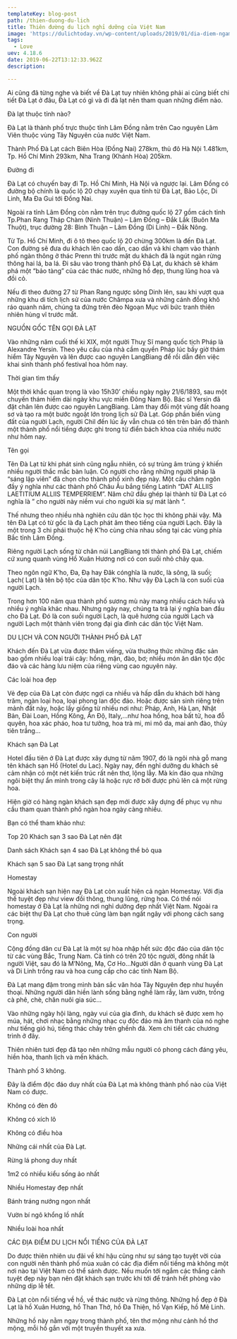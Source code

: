 ```yaml
---
templateKey: blog-post
path: /thien-duong-du-lich
title: Thiên đường du lịch nghỉ dưỡng của Việt Nam
image: 'https://dulichtoday.vn/wp-content/uploads/2019/01/dia-diem-ngam-da-lat-ve-dem-ho-xuan-huong.jpg' 
tags:
  - Love
uev: 4.18.6
date: 2019-06-22T13:12:33.962Z
description:

---
```


Ai cũng đã từng nghe và biết về Đà Lạt tuy nhiên không phải ai cũng biết chi tiết Đà Lạt ở đâu, Đà Lạt có gì và đi đà lạt nên tham quan những điểm nào.

Đà lạt thuộc tỉnh nào?

Đà Lạt là thành phố trực thuộc tỉnh Lâm Đồng nằm trên Cao nguyên Lâm Viên thuộc vùng Tây Nguyên của nước Việt Nam.

Thành Phố Đà Lạt cách Biên Hòa (Đồng Nai) 278km, thủ đô Hà Nội 1.481km, Tp. Hồ Chí Minh 293km, Nha Trang (Khánh Hòa) 205km.


Đường đi

Đà Lạt có chuyến bay đi Tp. Hồ Chí Minh, Hà Nội và ngược lại. Lâm Đồng có đường bộ chính là quốc lộ 20 chạy xuyên qua tỉnh từ Đà Lạt, Bảo Lộc, Di Linh, Ma Đa Gui tới Đồng Nai.

Ngoài ra tỉnh Lâm Đồng còn nằm trên trục đường quốc lộ 27 gồm cách tỉnh Tp.Phan Rang Tháp Chàm (Ninh Thuận) – Lâm Đồng – Đắk Lắk (Buôn Ma Thuột), trục đường 28: Bình Thuận – Lâm Đồng (Di Linh) – Đắk Nông.

Từ Tp. Hồ Chí Minh, đi ô tô theo quốc lộ 20 chừng 300km là đến Đà Lạt. Con đường sẽ đưa du khách lên cao dần, cao dần và khi chạm vào thành phố ngàn thông ở thác Prenn thì trước mặt du khách đã là ngút ngàn rừng thông hai lá, ba lá. Đi sâu vào trong thành phố Đà Lạt, du khách sẽ khám phá một “bảo tàng” của các thác nước, những hồ đẹp, thung lũng hoa và đồi cỏ.

Nếu đi theo đường 27 từ Phan Rang ngược sông Dinh lên, sau khi vượt qua những khu di tích lịch sử của nước Chămpa xưa và những cánh đồng khô ráo quanh năm, chúng ta đứng trên đèo Ngoạn Mục với bức tranh thiên nhiên hùng vĩ trước mắt.


NGUỒN GỐC TÊN GỌI ĐÀ LẠT

Vào những năm cuối thế kỉ XIX, một người Thuỵ Sĩ mang quốc tịch Pháp là Alexandre Yersin. Theo yêu cầu của nhà cầm quyền Pháp lúc bấy giờ thám hiểm Tây Nguyên và lên được cao nguyên LangBiang để rồi dẫn đến việc khai sinh thành phố festival hoa hôm nay.

Thời gian tìm thấy

Một thời khắc quan trọng là vào 15h30’ chiều ngày ngày 21/6/1893, sau một chuyến thám hiểm dài ngày khu vực miền Đông Nam Bộ. Bác sĩ Yersin đã đặt chân lên được cao nguyên LangBiang. Làm thay đổi một vùng đất hoang sơ và tạo ra một bước ngoặt lớn trong lịch sử Đà Lạt. Góp phần biến vùng đất của người Lạch, người Chil đến lúc ấy vẫn chưa có tên trên bản đồ thành một thành phố nổi tiếng được ghi trong từ điển bách khoa của nhiều nước như hôm nay.


Tên gọi

Tên Đà Lạt từ khi phát sinh cũng ngẫu nhiên, có sự trùng âm trúng ý khiến nhiều người thắc mắc bàn luận. Có người cho rằng những người pháp là “sáng lập viên” đã chọn cho thành phố xinh đẹp này. Một câu châm ngôn đầy ý nghĩa như các thành phố Châu Âu bắng tiếng Latinh “DAT ALLIIS LAETITIUM ALLIIS TEMPERRIEM”. Năm chữ đầu ghép lại thành từ Đà Lạt có nghĩa là ” cho người này niềm vui cho người kia sự mát lành “.

Thế nhưng theo nhiều nhà nghiên cứu dân tộc học thì không phải vậy. Mà tên Đà Lạt có từ gốc là đạ Lạch phát âm theo tiếng của người Lạch. Đây là một trong 3 chi phái thuộc hệ K’ho cùng chia nhau sống tại các vùng phía Bắc tỉnh Lâm Đồng.

Riêng người Lạch sống từ chân núi LangBiang tới thành phố Đà Lạt, chiếm cứ xung quanh vùng Hồ Xuân Hương nơi có con suối nhỏ chảy qua.

Theo ngôn ngữ K’ho, Đa, Đạ hay Đăk cónghĩa là nước, là sông, là suối; Lạch( Lạt) là tên bộ tộc của dân tộc K’ho. Như vậy Đà Lạch là con suối của người Lạch.

Trong hơn 100 năm qua thành phố sương mù này mang nhiều cách hiểu và nhiều ý nghĩa khác nhau. Nhưng ngày nay, chúng ta trả lại ý nghĩa ban đầu cho Đà Lạt. Đó là con suối người Lạch, là quê hương của người Lạch và người Lạch một thành viên trong đại gia đình các dân tộc Việt Nam.

DU LỊCH VÀ CON NGƯỜI THÀNH PHỐ ĐÀ LẠT

Khách đến Đà Lạt vừa được thăm viếng, vừa thưởng thức những đặc sản bao gồm nhiều loại trái cây: hồng, mận, đào, bơ; nhiều món ăn dân tộc độc đáo và các hàng lưu niệm của riêng vùng cao nguyên này. 

Các loài hoa đẹp

Vẻ đẹp của Đà Lạt còn được ngợi ca nhiều và hấp dẫn du khách bởi hàng trăm, ngàn loại hoa, loại phong lan độc đáo. Hoặc được sản sinh riêng trên mảnh đất này, hoặc lấy giống từ nhiều nơi như: Pháp, Anh, Hà Lan, Nhật Bản, Đài Loan, Hồng Kông, Ấn Độ, Italy,…như hoa hồng, hoa bất tử, hoa đỗ quyên, hoa xác pháo, hoa tư tưởng, hoa trà mi, mi mô da, mai anh đào, thủy tiên trắng…


Khách sạn Đà Lạt

Hotel đầu tiên ở Đà Lạt được xây dựng từ năm 1907, đó là ngôi nhà gỗ mang tên khách sạn Hồ (Hotel du Lac). Ngày nay, đến nghỉ dưỡng du khách sẽ cảm nhận có một nét kiến trúc rất nên thơ, lộng lẫy. Mà kín đáo qua những ngôi biệt thự ẩn mình trong cây lá hoặc rực rỡ bởi được phủ lên cả một rừng hoa.

Hiện giờ có hàng ngàn khách sạn đẹp mới được xây dựng để phục vụ nhu cầu tham quan thành phố ngàn hoa ngày càng nhiều.

Bạn có thể tham khảo như:

Top 20 Khách sạn 3 sao Đà Lạt nên đặt

Danh sách Khách sạn 4 sao Đà Lạt không thể bỏ qua

Khách sạn 5 sao Đà Lạt sang trọng nhất

Homestay

Ngoài khách sạn hiện nay Đà Lạt còn xuất hiện cả ngàn Homestay. Với địa thế tuyệt đẹp như view đồi thông, thung lũng, rừng hoa. Có thể nói homestay ở Đà Lạt là những nơi nghỉ dưỡng đẹp nhất Việt Nam. Ngoài ra các biệt thự Đà Lạt cho thuê cũng làm bạn ngất ngây với phong cách sang trọng.


Con người

Cộng đồng dân cư Đà Lạt là một sự hòa nhập hết sức độc đáo của dân tộc từ các vùng Bắc, Trung Nam. Cả tỉnh có trên 20 tộc người, đông nhất là người Việt, sau đó là M’Nông, Mạ, Cơ Ho…Người dân ở quanh vùng Đà Lạt và Di Linh trồng rau và hoa cung cấp cho các tỉnh Nam Bộ.


Đà Lạt mang đậm trong mình bản sắc văn hóa Tây Nguyên đẹp như huyền thoại. Những người dân hiền lành sống bằng nghề làm rẫy, làm vườn, trồng cà phê, chè, chăn nuôi gia súc…

Vào những ngày hội làng, ngày vui của gia đình, du khách sẽ được xem họ múa, hát, chơi nhạc bằng những nhạc cụ độc đáo mà âm thanh của nó nghe như tiếng gió hú, tiếng thác chảy trên ghềnh đá. Xem chi tiết các chương trình ở đây.

Thiên nhiên tươi đẹp đã tạo nên những mẫu người có phong cách đáng yêu, hiền hòa, thanh lịch và mến khách.

Thành phố 3 không.

Đây là điểm độc đáo duy nhất của Đà Lạt mà không thành phố nào của Việt Nam có được.

Không có đèn đỏ

Không có xích lô

Không có điều hòa

Những cái nhất của Đà Lạt.

Rừng lá phong duy nhất

1m2 có nhiều kiểu sống ảo nhất

Nhiều Homestay đẹp nhất

Bánh tráng nướng ngon nhất

Vườn bí ngô khổng lồ nhất

Nhiều loài hoa nhất


 CÁC ĐỊA ĐIỂM DU LỊCH NỔI TIẾNG CỦA ĐÀ LẠT

Do được thiên nhiên ưu  đãi về khí hậu cũng như sự sáng tạo tuyệt vời của con người nên thành phố mùa xuân có các địa điểm nổi tiếng mà không một nơi nào tại Việt Nam có thể sánh được. Nếu muốn tới ngắm các thắng cảnh tuyệt đẹp này bạn nên đặt khách sạn trước khi tới để tránh hết phòng vào những dịp lễ tết.

Đà Lạt còn nổi tiếng về hồ, về thác nước và rừng thông. Những hồ đẹp ở Đà Lạt là hồ Xuân Hương, hồ Than Thở, hồ Đa Thiện, hồ Vạn Kiếp, hồ Mê Linh.

 Những hồ này nằm ngay trong thành phố, tên thơ mộng như cảnh hồ thơ mộng, mỗi hồ gắn với một truyền thuyết xa xưa.

